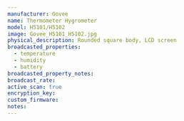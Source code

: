 ```yaml
---
manufacturer: Govee
name: Thermometer Hygrometer
model: H5101/H5102
image: Govee_H5101_H5102.jpg
physical_description: Rounded square body, LCD screen
broadcasted_properties:
  - temperature
  - humidity
  - battery
broadcasted_property_notes:
broadcast_rate:
active_scan: true
encryption_key:
custom_firmware:
notes:
---
```

